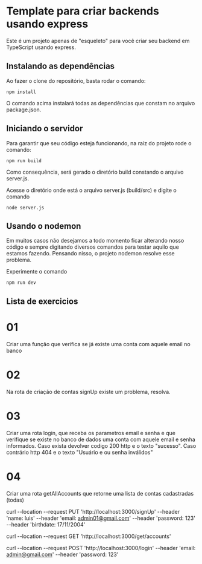 # Template para criar backends usando express

Este é um projeto apenas de "esqueleto" para você criar seu backend em TypeScript usando express.

## Instalando as dependências

Ao fazer o clone do repositório, basta rodar o comando: 

```
npm install
```
O comando acima instalará todas as dependências que constam no arquivo package.json.

## Iniciando o servidor

Para garantir que seu código esteja funcionando, na raíz do projeto rode o comando: 

```
npm run build
```
Como consequência, será gerado o diretório build constando o arquivo server.js. 

Acesse o diretório onde está o arquivo server.js (build/src) e digite o comando
```
node server.js
```

## Usando o nodemon

Em muitos casos não desejamos a todo momento ficar alterando nosso código e sempre digitando diversos comandos para testar aquilo que estamos fazendo. Pensando nisso, o projeto nodemon resolve esse problema. 

Experimente o comando

```
npm run dev
```

## Lista de exercicios

# 01 
Criar uma função que verifica se já existe uma conta com aquele email no banco

# 02
Na rota de criação de contas signUp existe um problema, resolva.

# 03
Criar uma rota login, que receba os parametros email e senha e que verifique se existe no banco de dados uma conta com aquele email e senha informados. Caso exista devolver codigo 200 http e o texto "sucesso". Caso contrário http 404 e o texto "Usuário e ou senha inválidos"

# 04
Criar uma rota getAllAccounts que retorne uma lista de contas cadastradas (todas)


curl --location --request PUT 'http://localhost:3000/signUp' --header 'name: luis' --header 'email: admin01@gmail.com' --header 'password: 123' --header 'birthdate: 17/11/2004'

curl --location --request GET 'http://localhost:3000/get/accounts'

curl --location --request POST 'http://localhost:3000/login' --header 'email: admin@gmail.com' --header 'password: 123'